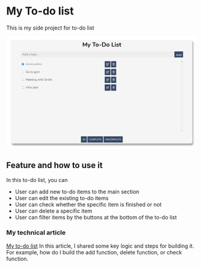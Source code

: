 # My To-do list
This is my side project for to-do list

![To-do list](/img/todo-image.jpg)

## Feature and how to use it
In this to-do list, you can
* User can add new to-do items to the main section
* User can edit the existing to-do items
* User can check whether the specific item is finished or not
* User can delete a specific item
* User can filter items by the buttons at the bottom of the to-do list

### My technical article
[My to-do list](https://medium.com/@garnett284/side-project-1-to-do-list-36b4dbe8bbc4)
In this article, I shared some key logic and steps for building it. For example, how do I build the add function, delete function, or check function.
